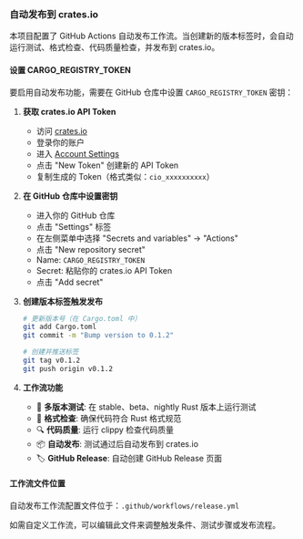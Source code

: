 ### 自动发布到 crates.io

本项目配置了 GitHub Actions 自动发布工作流。当创建新的版本标签时，会自动运行测试、格式检查、代码质量检查，并发布到 crates.io。

#### 设置 CARGO_REGISTRY_TOKEN

要启用自动发布功能，需要在 GitHub 仓库中设置 `CARGO_REGISTRY_TOKEN` 密钥：

1. **获取 crates.io API Token**
   - 访问 [crates.io](https://crates.io/)
   - 登录你的账户
   - 进入 [Account Settings](https://crates.io/settings/tokens)
   - 点击 "New Token" 创建新的 API Token
   - 复制生成的 Token（格式类似：`cio_xxxxxxxxxx`）

2. **在 GitHub 仓库中设置密钥**
   - 进入你的 GitHub 仓库
   - 点击 "Settings" 标签
   - 在左侧菜单中选择 "Secrets and variables" → "Actions"
   - 点击 "New repository secret"
   - Name: `CARGO_REGISTRY_TOKEN`
   - Secret: 粘贴你的 crates.io API Token
   - 点击 "Add secret"

3. **创建版本标签触发发布**
   ```bash
   # 更新版本号（在 Cargo.toml 中）
   git add Cargo.toml
   git commit -m "Bump version to 0.1.2"
   
   # 创建并推送标签
   git tag v0.1.2
   git push origin v0.1.2
   ```

4. **工作流功能**
   - 🧪 **多版本测试**: 在 stable、beta、nightly Rust 版本上运行测试
   - 📝 **格式检查**: 确保代码符合 Rust 格式规范
   - 🔍 **代码质量**: 运行 clippy 检查代码质量
   - 📦 **自动发布**: 测试通过后自动发布到 crates.io
   - 🏷️ **GitHub Release**: 自动创建 GitHub Release 页面

#### 工作流文件位置

自动发布工作流配置文件位于：`.github/workflows/release.yml`

如需自定义工作流，可以编辑此文件来调整触发条件、测试步骤或发布流程。